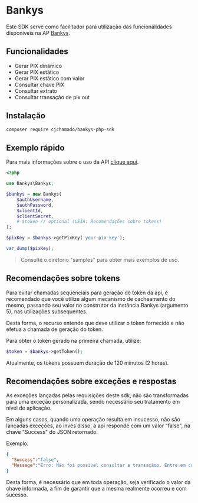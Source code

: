 # Bankys

Este SDK serve como facilitador para utilização das funcionalidades disponíveis na AP [Bankys](https://documenter.getpostman.com/view/15468772/2s8YmPs1dU#e82a66ad-8409-4ed2-9b36-9e66fc7b655e).

## Funcionalidades

- Gerar PIX dinâmico
- Gerar PIX estático
- Gerar PIX estático com valor
- Consultar chave PIX
- Consultar extrato
- Consultar transação de pix out

## Instalação

```bash
composer require cjchamado/bankys-php-sdk
```

## Exemplo rápido

Para mais informações sobre o uso da API [clique aqui](https://documenter.getpostman.com/view/15468772/2s8YmPs1dU#e82a66ad-8409-4ed2-9b36-9e66fc7b655e).

```php
<?php

use Bankys\Bankys;

$bankys = new Bankys(
    $authUsername,
    $authPassword,
    $clientId,
    $clientSecret,
    # $token // optional (LEIA: Recomendações sobre tokens)
);

$pixKey = $bankys->getPixKey('your-pix-key');

var_dump($pixKey);
```

> Consulte o diretório "samples" para obter mais exemplos de uso.

## Recomendações sobre tokens

Para evitar chamadas sequenciais para geração de token da api, é recomendado que você utilize algum mecanismo de cacheamento do mesmo, passando seu valor no construtor da instância Bankys (argumento 5), nas utilizações subsequentes.

Desta forma, o recurso entende que deve utilizar o token fornecido e não efetua a chamada de geração do token.

Para obter o token gerado na primeira chamada, utilize:

```php
$token = $bankys->getToken();
```

Atualmente, os tokens possuem duração de 120 minutos (2 horas).

## Recomendações sobre exceções e respostas

As exceções lançadas pelas requisições deste sdk, não são transformadas para uma exceção personalizada, sendo necessário seu tratamento em nível de aplicação.

Em alguns casos, quando uma operação resulta em insucesso, não são lançadas exceções, ao invés disso, a api responde com um valor "false", na chave "Success" do JSON retornado.

Exemplo:

```json
{
  "Success":"false",
  "Message":"Erro: Não foi possivel consultar a transaçãoo. Entre em contato com o suporte."
}
```

Desta forma, é necessário que em toda operação, seja verificado o valor da chave informada, a fim de garantir que a mesma realmente ocorreu e com sucesso.

